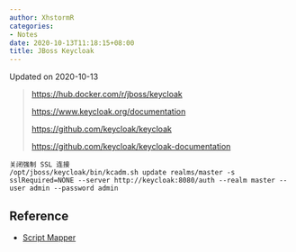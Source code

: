 ```yaml
---
author: XhstormR
categories:
- Notes
date: 2020-10-13T11:18:15+08:00
title: JBoss Keycloak
---
```


<!--more-->

Updated on 2020-10-13

> https://hub.docker.com/r/jboss/keycloak
>
> https://www.keycloak.org/documentation
>
> https://github.com/keycloak/keycloak
>
> https://github.com/keycloak/keycloak-documentation

```
关闭强制 SSL 连接
/opt/jboss/keycloak/bin/kcadm.sh update realms/master -s sslRequired=NONE --server http://keycloak:8080/auth --realm master --user admin --password admin
```

## Reference
* [Script Mapper](https://github.com/keycloak/keycloak/blob/master/services/src/main/java/org/keycloak/protocol/oidc/mappers/ScriptBasedOIDCProtocolMapper.java#L144)
